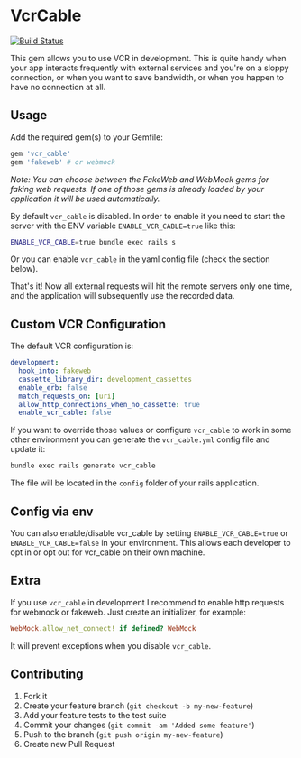 # VcrCable

[![Build Status](https://secure.travis-ci.org/spaghetticode/vcr_cable.png)](http://travis-ci.org/spaghetticode/vcr_cable)

This gem allows you to use VCR in development. This is quite handy when your app
interacts frequently with external services and you're on a sloppy connection,
or when you want to save bandwidth, or when you happen to have no connection
at all.


## Usage

Add the required gem(s) to your Gemfile:

```ruby
gem 'vcr_cable'
gem 'fakeweb' # or webmock
```

*Note: You can choose between the FakeWeb and WebMock gems for faking web requests. If one of those gems is already loaded by your application it will be used automatically.*

By default `vcr_cable` is disabled. In order to enable it you need to start the server with the ENV variable `ENABLE_VCR_CABLE=true` like this:

```bash
ENABLE_VCR_CABLE=true bundle exec rails s
```

Or you can enable `vcr_cable` in the yaml config file (check the section below).

That's it! Now all external requests will hit the remote servers only one time, and the application will subsequently use the recorded data.

## Custom VCR Configuration

The default VCR configuration is:

```yaml
development:
  hook_into: fakeweb
  cassette_library_dir: development_cassettes
  enable_erb: false
  match_requests_on: [uri]
  allow_http_connections_when_no_cassette: true
  enable_vcr_cable: false
```

If you want to override those values or configure `vcr_cable` to work in some
other environment you can generate the `vcr_cable.yml` config file and update it:

```bash
bundle exec rails generate vcr_cable
```

The file will be located in the ```config``` folder of your rails application.

## Config via env

You can also enable/disable vcr_cable by setting `ENABLE_VCR_CABLE=true` or `ENABLE_VCR_CABLE=false` in your environment. This allows each developer to opt in or opt out for vcr_cable on their own machine.

## Extra

If you use `vcr_cable` in development I recommend to enable http requests for webmock or fakeweb. Just create an initializer, for example:

```ruby
WebMock.allow_net_connect! if defined? WebMock
```

It will prevent exceptions when you disable `vcr_cable`.

## Contributing

1. Fork it
2. Create your feature branch (`git checkout -b my-new-feature`)
3. Add your feature tests to the test suite
4. Commit your changes (`git commit -am 'Added some feature'`)
5. Push to the branch (`git push origin my-new-feature`)
6. Create new Pull Request
